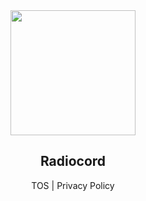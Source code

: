 <div align="center">
  <img src="https://user-images.githubusercontent.com/81972974/201009809-be816230-79ee-495c-bbc5-1a3c6b69f57f.png" width="200" height="200">
  <p>
    <b><h2>Radiocord</h2></b>
  <p>TOS | Privacy Policy
 </div>
